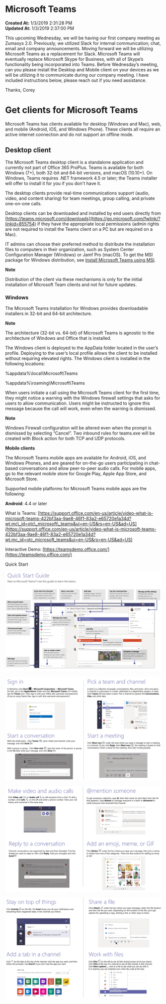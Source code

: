 # Microsoft Teams

**Created At:** 1/3/2019 2:31:28 PM  
**Updated At:** 1/3/2019 2:37:00 PM  




This upcoming Wednesday, we will be having our first company meeting as Zumasys 2.0. Previously, we utilized Slack for internal communication; chat, email and company announcements. Moving forward we will be utilizing Microsoft Teams as a replacement for Slack. Microsoft Teams will eventually replace Microsoft Skype for Business, with all of Skype’s functionality being incorporated into Teams. Before Wednesday’s meeting, can you please install the Desktop and Mobile client on your devices as we will be utilizing it to communicate during our company meeting. I have included instructions below, please reach out if you need assistance.

Thanks,
Corey

# Get clients for Microsoft Teams

Microsoft Teams has clients available for desktop (Windows and Mac), web, and mobile (Android, iOS, and Windows Phone). These clients all require an active internet connection and do not support an offline mode.

## Desktop client

The Microsoft Teams desktop client is a standalone application and currently not part of Office 365 ProPlus. Teams is available for both Windows (7+), both 32-bit and 64-bit versions, and macOS (10.10+). On Windows, Teams requires .NET framework 4.5 or later; the Teams installer will offer to install it for you if you don't have it.

The desktop clients provide real-time communications support (audio, video, and content sharing) for team meetings, group calling, and private one-on-one calls.

Desktop clients can be downloaded and installed by end users directly from [https://teams.microsoft.com/downloads](https://go.microsoft.com/fwlink/?linkid=855754) if they have the appropriate local permissions (admin rights are not required to install the Teams client on a PC but are required on a Mac).

IT admins can choose their preferred method to distribute the installation files to computers in their organization, such as System Center Configuration Manager (Windows) or Jamf Pro (macOS). To get the MSI package for Windows distribution, see [Install Microsoft Teams using MSI](https://docs.microsoft.com/en-us/microsoftteams/msi-deployment).

**Note**

Distribution of the client via these mechanisms is only for the initial installation of Microsoft Team clients and not for future updates.

### Windows

The Microsoft Teams installation for Windows provides downloadable installers in 32-bit and 64-bit architecture.

**Note**

The architecture (32-bit vs. 64-bit) of Microsoft Teams is agnostic to the architecture of Windows and Office that is installed.

The Windows client is deployed to the AppData folder located in the user’s profile. Deploying to the user’s local profile allows the client to be installed without requiring elevated rights. The Windows client is installed in the following locations:

%appdata%\local\Microsoft\Teams

%appdata%\roaming\Microsoft\Teams

When users initiate a call using the Microsoft Teams client for the first time, they might notice a warning with the Windows firewall settings that asks for users to allow communication. Users might be instructed to ignore this message because the call will work, even when the warning is dismissed.

**Note**

Windows Firewall configuration will be altered even when the prompt is dismissed by selecting “Cancel”. Two inbound rules for teams.exe will be created with Block action for both TCP and UDP protocols.

**Mobile clients**

The Microsoft Teams mobile apps are available for Android, iOS, and Windows Phones, and are geared for on-the-go users participating in chat-based conversations and allow peer-to-peer audio calls. For mobile apps, go to the relevant mobile store for Google Play, Apple App Store, and Microsoft Store.

Supported mobile platforms for Microsoft Teams mobile apps are the following:

**Android**: 4.4 or later



What is Teams: [https://support.office.com/en-us/article/video-what-is-microsoft-teams-422bf3aa-9ae8-46f1-83a2-e65720e1a34d?wt.mc\_id=otc\_microsoft\_teams&ui=en-US&rs=en-US&ad=US](https://support.office.com/en-us/article/video-what-is-microsoft-teams-422bf3aa-9ae8-46f1-83a2-e65720e1a34d?wt.mc_id=otc_microsoft_teams&ui=en-US&rs=en-US&ad=US)



Interactive Demo: [https://teamsdemo.office.com/](https://teamsdemo.office.com/)



Quick Start

![](./1546526058308-1546526058308.jpg)

![](./1546526095424-1546526095424.jpg)



![](./1546526143090-1546526143090.jpg)



![](./1546526191853-1546526191853.jpg)
